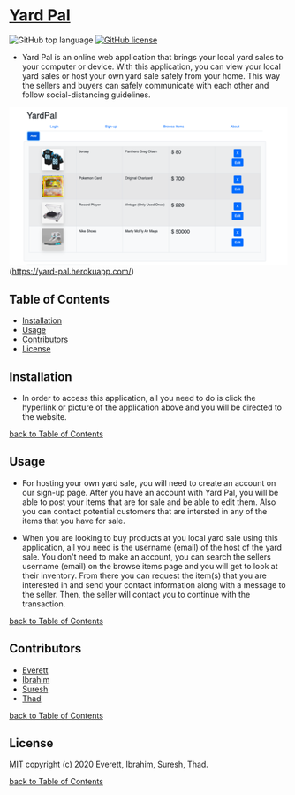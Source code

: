 # [Yard Pal](https://yard-pal.herokuapp.com/)

![GitHub top language](https://img.shields.io/github/languages/top/s-suresh-kumar/yard-pal)
[![GitHub license](https://img.shields.io/github/license/s-suresh-kumar/yard-pal)](LICENSE)

- Yard Pal is an online web application that brings your local yard sales to your computer or device. With this application, you can view your local yard sales or host your own yard sale safely from your home. This way the sellers and buyers can safely communicate with each other and follow social-distancing guidelines. 

![](client/src/images/YPDeployScreen.png)(https://yard-pal.herokuapp.com/)

## Table of Contents

- [Installation](#installation)
- [Usage](#usage)
- [Contributors](#contributing)
- [License](#license)

## Installation

- In order to access this application, all you need to do is click the hyperlink or picture of the application above and you will be directed to the website.

[back to Table of Contents](#table-of-contents)

## Usage

- For hosting your own yard sale, you will need to create an account on our sign-up page. After you have an account with Yard Pal, you will be able to post your items that are for sale and be able to edit them. Also you can contact potential customers that are intersted in any of the items that you have for sale.

- When you are looking to buy products at you local yard sale using this application, all you need is the username (email) of the host of the yard sale. You don't need to make an account, you can search the sellers username (email) on the browse items page and you will get to look at their inventory. From there you can request the item(s) that you are interested in and send your contact information along with a message to the seller. Then, the seller will contact you to continue with the transaction.

[back to Table of Contents](#table-of-contents)

## Contributors

- [Everett](https://github.com/diuguide/)
- [Ibrahim](https://github.com/iariyami)
- [Suresh](https://github.com/s-suresh-kumar)
- [Thad](https://github.com/thadkingcole)

[back to Table of Contents](#table-of-contents)

## License

[MIT](LICENSE) copyright (c) 2020 Everett, Ibrahim, Suresh, Thad.

[back to Table of Contents](#table-of-contents)
